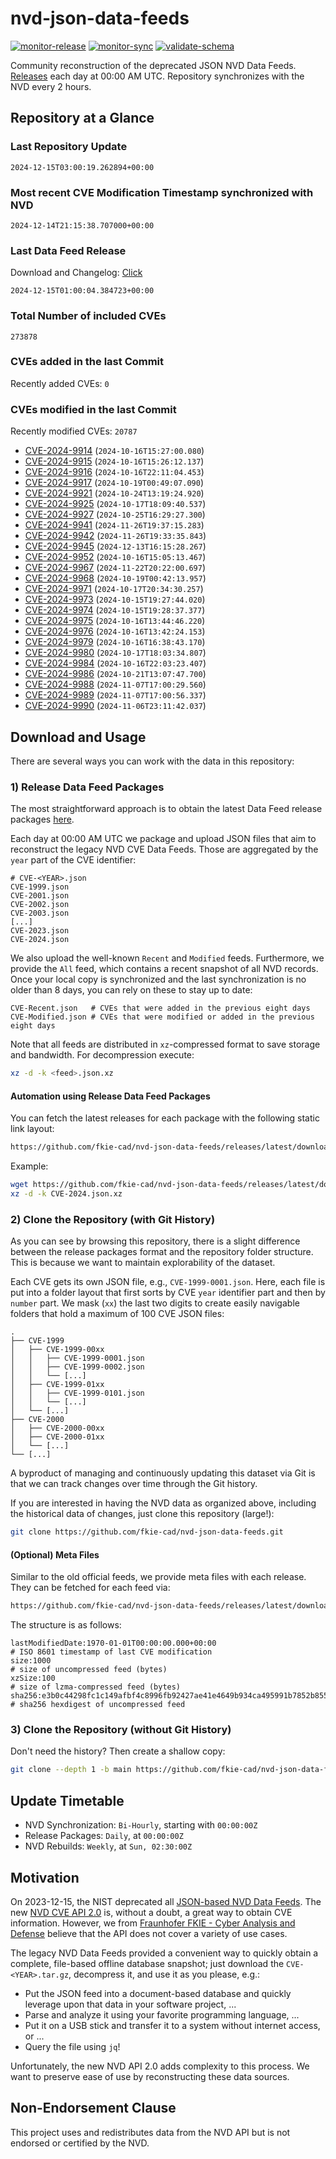# nvd-json-data-feeds

[![monitor-release](https://github.com/fkie-cad/nvd-json-data-feeds/actions/workflows/monitor_release.yml/badge.svg)](https://github.com/fkie-cad/nvd-json-data-feeds/actions/workflows/monitor_release.yml)
[![monitor-sync](https://github.com/fkie-cad/nvd-json-data-feeds/actions/workflows/monitor_sync.yml/badge.svg)](https://github.com/fkie-cad/nvd-json-data-feeds/actions/workflows/monitor_sync.yml)
[![validate-schema](https://github.com/fkie-cad/nvd-json-data-feeds/actions/workflows/validate_schema.yml/badge.svg)](https://github.com/fkie-cad/nvd-json-data-feeds/actions/workflows/validate_schema.yml)

Community reconstruction of the deprecated JSON NVD Data Feeds.
[Releases](https://github.com/fkie-cad/nvd-json-data-feeds/releases/latest) each day at 00:00 AM UTC.
Repository synchronizes with the NVD every 2 hours.

## Repository at a Glance

### Last Repository Update

```plain
2024-12-15T03:00:19.262894+00:00
```

### Most recent CVE Modification Timestamp synchronized with NVD

```plain
2024-12-14T21:15:38.707000+00:00
```

### Last Data Feed Release

Download and Changelog: [Click](https://github.com/fkie-cad/nvd-json-data-feeds/releases/latest)

```plain
2024-12-15T01:00:04.384723+00:00
```

### Total Number of included CVEs

```plain
273878
```

### CVEs added in the last Commit

Recently added CVEs: `0`



### CVEs modified in the last Commit

Recently modified CVEs: `20787`

- [CVE-2024-9914](CVE-2024/CVE-2024-99xx/CVE-2024-9914.json) (`2024-10-16T15:27:00.080`)
- [CVE-2024-9915](CVE-2024/CVE-2024-99xx/CVE-2024-9915.json) (`2024-10-16T15:26:12.137`)
- [CVE-2024-9916](CVE-2024/CVE-2024-99xx/CVE-2024-9916.json) (`2024-10-16T22:11:04.453`)
- [CVE-2024-9917](CVE-2024/CVE-2024-99xx/CVE-2024-9917.json) (`2024-10-19T00:49:07.090`)
- [CVE-2024-9921](CVE-2024/CVE-2024-99xx/CVE-2024-9921.json) (`2024-10-24T13:19:24.920`)
- [CVE-2024-9925](CVE-2024/CVE-2024-99xx/CVE-2024-9925.json) (`2024-10-17T18:09:40.537`)
- [CVE-2024-9927](CVE-2024/CVE-2024-99xx/CVE-2024-9927.json) (`2024-10-25T16:29:27.300`)
- [CVE-2024-9941](CVE-2024/CVE-2024-99xx/CVE-2024-9941.json) (`2024-11-26T19:37:15.283`)
- [CVE-2024-9942](CVE-2024/CVE-2024-99xx/CVE-2024-9942.json) (`2024-11-26T19:33:35.843`)
- [CVE-2024-9945](CVE-2024/CVE-2024-99xx/CVE-2024-9945.json) (`2024-12-13T16:15:28.267`)
- [CVE-2024-9952](CVE-2024/CVE-2024-99xx/CVE-2024-9952.json) (`2024-10-16T15:05:13.467`)
- [CVE-2024-9967](CVE-2024/CVE-2024-99xx/CVE-2024-9967.json) (`2024-11-22T20:22:00.697`)
- [CVE-2024-9968](CVE-2024/CVE-2024-99xx/CVE-2024-9968.json) (`2024-10-19T00:42:13.957`)
- [CVE-2024-9971](CVE-2024/CVE-2024-99xx/CVE-2024-9971.json) (`2024-10-17T20:34:30.257`)
- [CVE-2024-9973](CVE-2024/CVE-2024-99xx/CVE-2024-9973.json) (`2024-10-15T19:27:44.020`)
- [CVE-2024-9974](CVE-2024/CVE-2024-99xx/CVE-2024-9974.json) (`2024-10-15T19:28:37.377`)
- [CVE-2024-9975](CVE-2024/CVE-2024-99xx/CVE-2024-9975.json) (`2024-10-16T13:44:46.220`)
- [CVE-2024-9976](CVE-2024/CVE-2024-99xx/CVE-2024-9976.json) (`2024-10-16T13:42:24.153`)
- [CVE-2024-9979](CVE-2024/CVE-2024-99xx/CVE-2024-9979.json) (`2024-10-16T16:38:43.170`)
- [CVE-2024-9980](CVE-2024/CVE-2024-99xx/CVE-2024-9980.json) (`2024-10-17T18:03:34.807`)
- [CVE-2024-9984](CVE-2024/CVE-2024-99xx/CVE-2024-9984.json) (`2024-10-16T22:03:23.407`)
- [CVE-2024-9986](CVE-2024/CVE-2024-99xx/CVE-2024-9986.json) (`2024-10-21T13:07:47.700`)
- [CVE-2024-9988](CVE-2024/CVE-2024-99xx/CVE-2024-9988.json) (`2024-11-07T17:00:29.560`)
- [CVE-2024-9989](CVE-2024/CVE-2024-99xx/CVE-2024-9989.json) (`2024-11-07T17:00:56.337`)
- [CVE-2024-9990](CVE-2024/CVE-2024-99xx/CVE-2024-9990.json) (`2024-11-06T23:11:42.037`)


## Download and Usage

There are several ways you can work with the data in this repository:

### 1) Release Data Feed Packages

The most straightforward approach is to obtain the latest Data Feed release packages [here](https://github.com/fkie-cad/nvd-json-data-feeds/releases/latest).

Each day at 00:00 AM UTC we package and upload JSON files that aim to reconstruct the legacy NVD CVE Data Feeds.
Those are aggregated by the `year` part of the CVE identifier:

```
# CVE-<YEAR>.json
CVE-1999.json
CVE-2001.json
CVE-2002.json
CVE-2003.json
[...]
CVE-2023.json
CVE-2024.json
```

We also upload the well-known `Recent` and `Modified` feeds.
Furthermore, we provide the `All` feed, which contains a recent snapshot of all NVD records.
Once your local copy is synchronized and the last synchronization is no older than 8 days, you can rely on these to stay up to date:

```plain
CVE-Recent.json   # CVEs that were added in the previous eight days
CVE-Modified.json # CVEs that were modified or added in the previous eight days
```

Note that all feeds are distributed in `xz`-compressed format to save storage and bandwidth.
For decompression execute:

```sh
xz -d -k <feed>.json.xz
```

#### Automation using Release Data Feed Packages

You can fetch the latest releases for each package with the following static link layout:

```sh
https://github.com/fkie-cad/nvd-json-data-feeds/releases/latest/download/CVE-<YEAR>.json.xz
```

Example:

```sh
wget https://github.com/fkie-cad/nvd-json-data-feeds/releases/latest/download/CVE-2024.json.xz
xz -d -k CVE-2024.json.xz
```

### 2) Clone the Repository (with Git History)

As you can see by browsing this repository, there is a slight difference between the release packages format and the repository folder structure.
This is because we want to maintain explorability of the dataset.

Each CVE gets its own JSON file, e.g., `CVE-1999-0001.json`.
Here, each file is put into a folder layout that first sorts by CVE `year` identifier part and then by `number` part.
We mask (`xx`) the last two digits to create easily navigable folders that hold a maximum of 100 CVE JSON files:

```plain
.
├── CVE-1999
│   ├── CVE-1999-00xx
│   │   ├── CVE-1999-0001.json
│   │   ├── CVE-1999-0002.json
│   │   └── [...]
│   ├── CVE-1999-01xx
│   │   ├── CVE-1999-0101.json
│   │   └── [...]
│   └── [...]
├── CVE-2000
│   ├── CVE-2000-00xx
│   ├── CVE-2000-01xx
│   └── [...]
└── [...]
```

A byproduct of managing and continuously updating this dataset via Git is that we can track changes over time through the Git history.

If you are interested in having the NVD data as organized above, including the historical data of changes, just clone this repository (large!):

```sh
git clone https://github.com/fkie-cad/nvd-json-data-feeds.git
```

#### (Optional) Meta Files

Similar to the old official feeds, we provide meta files with each release. They can be fetched for each feed via:

```sh
https://github.com/fkie-cad/nvd-json-data-feeds/releases/latest/download/CVE-<YEAR>.meta
```

The structure is as follows:

```plain
lastModifiedDate:1970-01-01T00:00:00.000+00:00                          # ISO 8601 timestamp of last CVE modification
size:1000                                                               # size of uncompressed feed (bytes)
xzSize:100                                                              # size of lzma-compressed feed (bytes)
sha256:e3b0c44298fc1c149afbf4c8996fb92427ae41e4649b934ca495991b7852b855 # sha256 hexdigest of uncompressed feed
```

### 3) Clone the Repository (without Git History)

Don't need the history? Then create a shallow copy:

```sh
git clone --depth 1 -b main https://github.com/fkie-cad/nvd-json-data-feeds.git
```


## Update Timetable

* NVD Synchronization: `Bi-Hourly`, starting with `00:00:00Z`
* Release Packages: `Daily`, at `00:00:00Z`
* NVD Rebuilds: `Weekly`, at `Sun, 02:30:00Z`


## Motivation

On 2023-12-15, the NIST deprecated all [JSON-based NVD Data Feeds](https://nvd.nist.gov/vuln/data-feeds#divRetirementBanner-1).
The new [NVD CVE API 2.0](https://nvd.nist.gov/developers/vulnerabilities) is, without a doubt, a great way to obtain CVE information.
However, we from [Fraunhofer FKIE - Cyber Analysis and Defense](https://www.fkie.fraunhofer.de/en/departments/cad.html) believe that the API does not cover a variety of use cases.

The legacy NVD Data Feeds provided a convenient way to quickly obtain a complete, file-based offline database snapshot; just download the `CVE-<YEAR>.tar.gz`, decompress it, and use it as you please, e.g.:

- Put the JSON feed into a document-based database and quickly leverage upon that data in your software project, ...
- Parse and analyze it using your favorite programming language, ...
- Put it on a USB stick and transfer it to a system without internet access, or ...
- Query the file using `jq`!

Unfortunately, the new NVD API 2.0 adds complexity to this process.
We want to preserve ease of use by reconstructing these data sources.

## Non-Endorsement Clause

This project uses and redistributes data from the NVD API but is not endorsed or certified by the NVD.